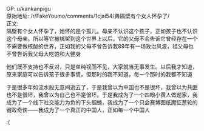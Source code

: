 
OP: u/kankanpigu  
原始地址: /r/FakeYoumo/comments/1cjai54/典隔壁有个女人怀孕了/  
正文:  
隔壁有个女人怀孕了，她怀的是个孤儿。母亲不认识这个孩子，正如孩子也不认识这个母亲。所以等它被绑架到这个世界上以后，它的父母不会告诉它曾经存在一个不需要做核酸的世界，正如我的父母不曾告诉我89年有一场政治风波，祖父母也不曾告诉我父母大吃饱和大健身

他们既不支持也不反对，只是单纯视而不见，大家就当无事发生。以后我才知道，原来家庭可以告诉孩子很多事情。但那时的我不知道，每一个那时的我都不知道

于是很多年如流水般无意间逝去了，于是我曾以为中国也不是很坏，我曾以为共匪也不是很坏，我曾以为自己也不是很坏。于是我成为了一个四眼小黄人做题家，我成为了一个线下社交能力为负的下头蝈蝻，我成为了一个只会赛博图纸魔怔葱轮的键政奇侠——我成为了一个真正的中国人，正如每一个中国人

:(
